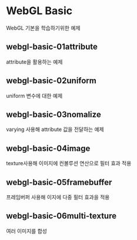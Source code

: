 # WebGL Basic

WebGL 기본을 학습하기위한 예제

## webgl-basic-01attribute

attribute을 활용하는 예제

## webgl-basic-02uniform

uniform 변수에 대한 예제

## webgl-basic-03nomalize

varying 사용해 attribute 값을 전달하는 예제

## webgl-basic-04image

texture사용해 이미지에 컨볼루션 연산으로 필터 효과 적용

## webgl-basic-05framebuffer

프레임버퍼 사용해 이지에 다중 필터 효과을 적용

## webgl-basic-06multi-texture

여러 이미지를 합성

